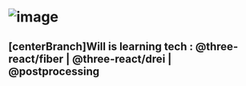 
# ![image](https://github.com/soorq/Three-app/assets/123034340/d77b2e6b-e67d-4237-952e-71ee7eb004ea)

## [centerBranch]Will is learning tech : @three-react/fiber | @three-react/drei | @postprocessing
